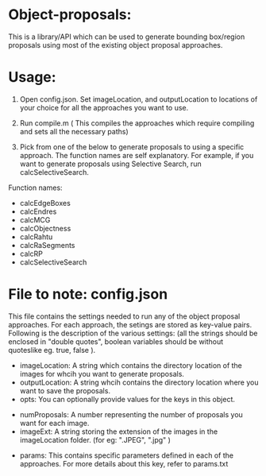 Object-proposals:
================

This is a library/API which can be used to generate bounding box/region proposals using most of the existing object proposal approaches.


Usage:
======

1. Open config.json. Set imageLocation, and outputLocation to locations of your choice for all the approaches you want to use.

2. Run compile.m
( This compiles the approaches which require compiling and sets all the necessary paths)

3. Pick from one of the below to generate proposals to using a specific approach. The function names are self explanatory.
For example, if you want to generate proposals using Selective Search, run calcSelectiveSearch.

Function names:
    
* calcEdgeBoxes    
*  calcEndres  
*  calcMCG  
*  calcObjectness  
*  calcRahtu  
*  calcRaSegments  
*  calcRP  
*  calcSelectiveSearch

File to note: config.json
==================
This file contains the settings needed to run any of the object proposal approaches. For each approach, the setings are stored as key-value pairs. Following is the description of the various settings:
(all the strings should be enclosed in "double quotes", boolean variables should be without quoteslike eg. true, false ).  
  
* imageLocation: A string which contains the directory location of the images for whcih you want to generate proposals.    
* outputLocation: A string whcih contains the directory location where you want to save the proposals.  
* opts: You can optionally provide values for the keys in this object.  

 - numProposals: A number representing the number of proposals you want for each image.  
 - imageExt: A string storing the extension of the images in the imageLocation folder. (for eg: ".JPEG", ".jpg" )

* params: This contains specific parameters defined in each of the approaches. For more details about this key, refer to params.txt
